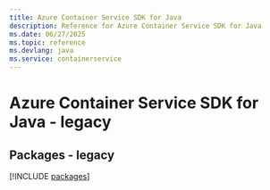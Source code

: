```yaml
---
title: Azure Container Service SDK for Java
description: Reference for Azure Container Service SDK for Java
ms.date: 06/27/2025
ms.topic: reference
ms.devlang: java
ms.service: containerservice
---
```

# Azure Container Service SDK for Java - legacy
## Packages - legacy
[!INCLUDE [packages](container-service-index.md)]